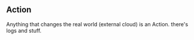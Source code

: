 
## Action
Anything that changes the real world (external cloud) is an Action. there's logs and stuff.

